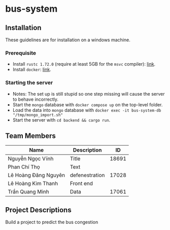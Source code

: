 # bus-system

## Installation

These guidelines are for installation on a windows machine.

### Prerequisite

- Install `rustc 1.72.0` (require at least 5GB for the `msvc` compiler): [link](https://www.rust-lang.org/tools/install).
- Install `docker`: [link](https://docs.docker.com/desktop/install/windows-install/).

### Starting the server
- Notes: The set up is still stupid so one step missing will cause the server to behave incorrectly.
- Start the `mongo` database with `docker compose up` on the top-level folder.
- Load the data into `mongo` database with `docker exec -it bus-system-db "/tmp/mongo_import.sh"`
- Start the server with `cd backend && cargo run`.

## Team Members

| Name                 | Description    | ID |
| -------------------- | -------------- |----|
| Nguyễn Ngọc Vĩnh     | Title          |18691|
| Phan Chí Thọ         | Text           ||
| Lê Hoàng Đăng Nguyên | defenestration |17028|
| Lê Hoàng Kim Thanh | Front end ||
| Trần Quang Minh      | Data           |17061||


## Project Descriptions

Build a project to predict the bus congestion
